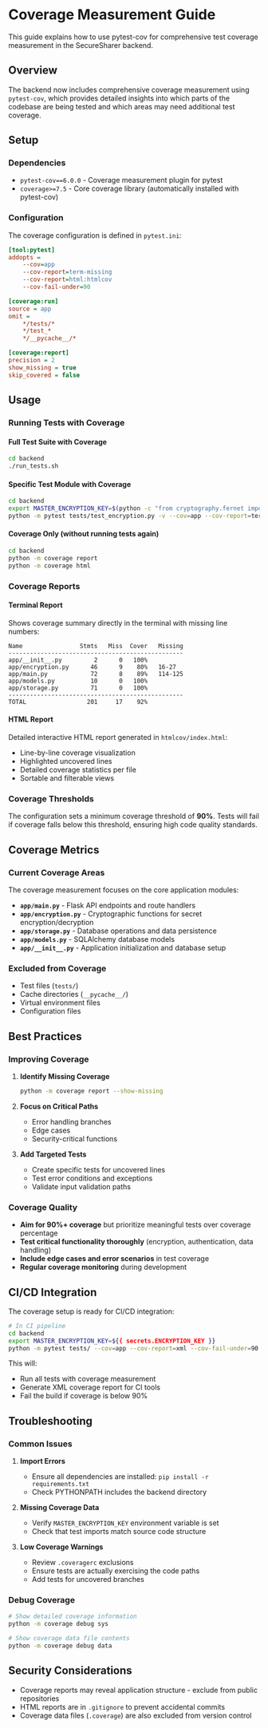 # Coverage Measurement Guide

This guide explains how to use pytest-cov for comprehensive test coverage measurement in the SecureSharer backend.

## Overview

The backend now includes comprehensive coverage measurement using `pytest-cov`, which provides detailed insights into which parts of the codebase are being tested and which areas may need additional test coverage.

## Setup

### Dependencies
- `pytest-cov==6.0.0` - Coverage measurement plugin for pytest
- `coverage>=7.5` - Core coverage library (automatically installed with pytest-cov)

### Configuration
The coverage configuration is defined in `pytest.ini`:

```ini
[tool:pytest]
addopts = 
    --cov=app
    --cov-report=term-missing
    --cov-report=html:htmlcov
    --cov-fail-under=90

[coverage:run]
source = app
omit = 
    */tests/*
    */test_*
    */__pycache__/*

[coverage:report]
precision = 2
show_missing = true
skip_covered = false
```

## Usage

### Running Tests with Coverage

#### Full Test Suite with Coverage
```bash
cd backend
./run_tests.sh
```

#### Specific Test Module with Coverage
```bash
cd backend
export MASTER_ENCRYPTION_KEY=$(python -c "from cryptography.fernet import Fernet; print(Fernet.generate_key().decode())")
python -m pytest tests/test_encryption.py -v --cov=app --cov-report=term-missing
```

#### Coverage Only (without running tests again)
```bash
cd backend
python -m coverage report
python -m coverage html
```

### Coverage Reports

#### Terminal Report
Shows coverage summary directly in the terminal with missing line numbers:

```
Name                Stmts   Miss  Cover   Missing
-------------------------------------------------
app/__init__.py         2      0   100%
app/encryption.py      46      9    80%   16-27
app/main.py            72      8    89%   114-125
app/models.py          10      0   100%
app/storage.py         71      0   100%
-------------------------------------------------
TOTAL                 201     17    92%
```

#### HTML Report
Detailed interactive HTML report generated in `htmlcov/index.html`:
- Line-by-line coverage visualization
- Highlighted uncovered lines
- Detailed coverage statistics per file
- Sortable and filterable views

### Coverage Thresholds

The configuration sets a minimum coverage threshold of **90%**. Tests will fail if coverage falls below this threshold, ensuring high code quality standards.

## Coverage Metrics

### Current Coverage Areas

The coverage measurement focuses on the core application modules:

- **`app/main.py`** - Flask API endpoints and route handlers
- **`app/encryption.py`** - Cryptographic functions for secret encryption/decryption
- **`app/storage.py`** - Database operations and data persistence
- **`app/models.py`** - SQLAlchemy database models
- **`app/__init__.py`** - Application initialization and database setup

### Excluded from Coverage

- Test files (`tests/`)
- Cache directories (`__pycache__/`)
- Virtual environment files
- Configuration files

## Best Practices

### Improving Coverage

1. **Identify Missing Coverage**
   ```bash
   python -m coverage report --show-missing
   ```

2. **Focus on Critical Paths**
   - Error handling branches
   - Edge cases
   - Security-critical functions

3. **Add Targeted Tests**
   - Create specific tests for uncovered lines
   - Test error conditions and exceptions
   - Validate input validation paths

### Coverage Quality

- **Aim for 90%+ coverage** but prioritize meaningful tests over coverage percentage
- **Test critical functionality thoroughly** (encryption, authentication, data handling)
- **Include edge cases and error scenarios** in test coverage
- **Regular coverage monitoring** during development

## CI/CD Integration

The coverage setup is ready for CI/CD integration:

```bash
# In CI pipeline
cd backend
export MASTER_ENCRYPTION_KEY=${{ secrets.ENCRYPTION_KEY }}
python -m pytest tests/ --cov=app --cov-report=xml --cov-fail-under=90
```

This will:
- Run all tests with coverage measurement
- Generate XML coverage report for CI tools
- Fail the build if coverage is below 90%

## Troubleshooting

### Common Issues

1. **Import Errors**
   - Ensure all dependencies are installed: `pip install -r requirements.txt`
   - Check PYTHONPATH includes the backend directory

2. **Missing Coverage Data**
   - Verify `MASTER_ENCRYPTION_KEY` environment variable is set
   - Check that test imports match source code structure

3. **Low Coverage Warnings**
   - Review `.coveragerc` exclusions
   - Ensure tests are actually exercising the code paths
   - Add tests for uncovered branches

### Debug Coverage

```bash
# Show detailed coverage information
python -m coverage debug sys

# Show coverage data file contents
python -m coverage debug data
```

## Security Considerations

- Coverage reports may reveal application structure - exclude from public repositories
- HTML reports are in `.gitignore` to prevent accidental commits
- Coverage data files (`.coverage`) are also excluded from version control